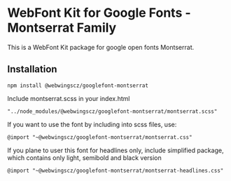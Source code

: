 # WebFont Kit for Google Fonts - Montserrat Family
This is a WebFont Kit package for google open fonts Montserrat. 


## Installation  
  
```
npm install @webwingscz/googlefont-montserrat
```
  
Include montserrat.scss in your index.html  
  
```
"../node_modules/@webwingscz/googlefont-montserrat/montserrat.scss"
```

  
If you want to use the font by including into scss files, use:  
  
```
@import "~@webwingscz/googlefont-montserrat/montserrat.css"
```


If you plane to user this font for headlines only, include simplified package, which contains only light, semibold and black version   
  
```
@import "~@webwingscz/googlefont-montserrat/montserrat-headlines.css"
```
  